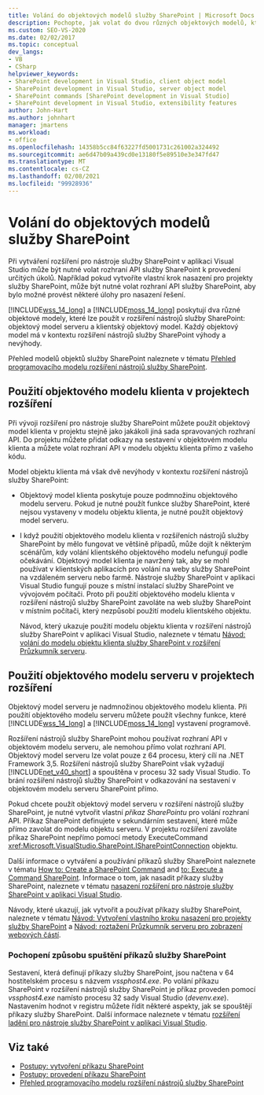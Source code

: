 ```yaml
---
title: Volání do objektových modelů služby SharePoint | Microsoft Docs
description: Pochopte, jak volat do dvou různých objektových modelů, které lze použít v rozšířeních nástrojů služby SharePoint.
ms.custom: SEO-VS-2020
ms.date: 02/02/2017
ms.topic: conceptual
dev_langs:
- VB
- CSharp
helpviewer_keywords:
- SharePoint development in Visual Studio, client object model
- SharePoint development in Visual Studio, server object model
- SharePoint commands [SharePoint development in Visual Studio]
- SharePoint development in Visual Studio, extensibility features
author: John-Hart
ms.author: johnhart
manager: jmartens
ms.workload:
- office
ms.openlocfilehash: 14358b5cc84f63227fd5001731c261002a324492
ms.sourcegitcommit: ae6d47b09a439cd0e13180f5e89510e3e347fd47
ms.translationtype: MT
ms.contentlocale: cs-CZ
ms.lasthandoff: 02/08/2021
ms.locfileid: "99928936"
---
```

# <a name="call-into-the-sharepoint-object-models"></a>Volání do objektových modelů služby SharePoint
  Při vytváření rozšíření pro nástroje služby SharePoint v aplikaci Visual Studio může být nutné volat rozhraní API služby SharePoint k provedení určitých úkolů. Například pokud vytvoříte vlastní krok nasazení pro projekty služby SharePoint, může být nutné volat rozhraní API služby SharePoint, aby bylo možné provést některé úlohy pro nasazení řešení.

 [!INCLUDE[wss_14_long](../sharepoint/includes/wss-14-long-md.md)] a [!INCLUDE[moss_14_long](../sharepoint/includes/moss-14-long-md.md)] poskytují dva různé objektové modely, které lze použít v rozšíření nástrojů služby SharePoint: objektový model serveru a klientský objektový model. Každý objektový model má v kontextu rozšíření nástrojů služby SharePoint výhody a nevýhody.

 Přehled modelů objektů služby SharePoint naleznete v tématu [Přehled programovacího modelu rozšíření nástrojů služby SharePoint](../sharepoint/overview-of-the-programming-model-of-sharepoint-tools-extensions.md).

## <a name="use-the-client-object-model-in-extension-projects"></a>Použití objektového modelu klienta v projektech rozšíření
 Při vývoji rozšíření pro nástroje služby SharePoint můžete použít objektový model klienta v projektu stejně jako jakákoli jiná sada spravovaných rozhraní API. Do projektu můžete přidat odkazy na sestavení v objektovém modelu klienta a můžete volat rozhraní API v modelu objektu klienta přímo z vašeho kódu.

 Model objektu klienta má však dvě nevýhody v kontextu rozšíření nástrojů služby SharePoint:

- Objektový model klienta poskytuje pouze podmnožinu objektového modelu serveru. Pokud je nutné použít funkce služby SharePoint, které nejsou vystaveny v modelu objektu klienta, je nutné použít objektový model serveru.

- I když použití objektového modelu klienta v rozšířeních nástrojů služby SharePoint by mělo fungovat ve většině případů, může dojít k některým scénářům, kdy volání klientského objektového modelu nefungují podle očekávání. Objektový model klienta je navržený tak, aby se mohl používat v klientských aplikacích pro volání na weby služby SharePoint na vzdáleném serveru nebo farmě. Nástroje služby SharePoint v aplikaci Visual Studio fungují pouze s místní instalací služby SharePoint ve vývojovém počítači. Proto při použití objektového modelu klienta v rozšíření nástrojů služby SharePoint zavoláte na web služby SharePoint v místním počítači, který nezpůsobí použití modelu klientského objektu.

  Návod, který ukazuje použití modelu objektu klienta v rozšíření nástrojů služby SharePoint v aplikaci Visual Studio, naleznete v tématu [Návod: volání do modelu objektu klienta služby SharePoint v rozšíření Průzkumník serveru](../sharepoint/walkthrough-calling-into-the-sharepoint-client-object-model-in-a-server-explorer-extension.md).

## <a name="use-the-server-object-model-in-extension-projects"></a>Použití objektového modelu serveru v projektech rozšíření
 Objektový model serveru je nadmnožinou objektového modelu klienta. Při použití objektového modelu serveru můžete použít všechny funkce, které [!INCLUDE[wss_14_long](../sharepoint/includes/wss-14-long-md.md)] a [!INCLUDE[moss_14_long](../sharepoint/includes/moss-14-long-md.md)] vystavení programově.

 Rozšíření nástrojů služby SharePoint mohou používat rozhraní API v objektovém modelu serveru, ale nemohou přímo volat rozhraní API. Objektový model serveru lze volat pouze z 64 procesu, který cílí na .NET Framework 3,5. Rozšíření nástrojů služby SharePoint však vyžadují [!INCLUDE[net_v40_short](../sharepoint/includes/net-v40-short-md.md)] a spouštěna v procesu 32 sady Visual Studio. To brání rozšíření nástrojů služby SharePoint v odkazování na sestavení v objektovém modelu serveru SharePoint přímo.

 Pokud chcete použít objektový model serveru v rozšíření nástrojů služby SharePoint, je nutné vytvořit vlastní *příkaz SharePointu* pro volání rozhraní API. Příkaz SharePoint definujete v sekundárním sestavení, které může přímo zavolat do modelu objektu serveru. V projektu rozšíření zavoláte příkaz SharePoint nepřímo pomocí metody ExecuteCommand <xref:Microsoft.VisualStudio.SharePoint.ISharePointConnection> objektu.

 Další informace o vytváření a používání příkazů služby SharePoint naleznete v tématu [How to: Create a SharePoint Command](../sharepoint/how-to-create-a-sharepoint-command.md) and [to: Execute a Command SharePoint](../sharepoint/how-to-execute-a-sharepoint-command.md). Informace o tom, jak nasadit příkazy služby SharePoint, naleznete v tématu [nasazení rozšíření pro nástroje služby SharePoint v aplikaci Visual Studio](../sharepoint/deploying-extensions-for-the-sharepoint-tools-in-visual-studio.md).

 Návody, které ukazují, jak vytvořit a používat příkazy služby SharePoint, naleznete v tématu [Návod: Vytvoření vlastního kroku nasazení pro projekty služby SharePoint](../sharepoint/walkthrough-creating-a-custom-deployment-step-for-sharepoint-projects.md) a [Návod: roztažení Průzkumník serveru pro zobrazení webových částí](../sharepoint/walkthrough-extending-server-explorer-to-display-web-parts.md).

### <a name="understand-how-sharepoint-commands-are-executed"></a>Pochopení způsobu spuštění příkazů služby SharePoint
 Sestavení, která definují příkazy služby SharePoint, jsou načtena v 64 hostitelském procesu s názvem *vssphost4.exe*. Po volání příkazu SharePoint v rozšíření nástrojů služby SharePoint je příkaz proveden pomocí *vssphost4.exe* namísto procesu 32 sady Visual Studio (*devenv.exe*). Nastavením hodnot v registru můžete řídit některé aspekty, jak se spouštějí příkazy služby SharePoint. Další informace naleznete v tématu [rozšíření ladění pro nástroje služby SharePoint v aplikaci Visual Studio](../sharepoint/debugging-extensions-for-the-sharepoint-tools-in-visual-studio.md).

## <a name="see-also"></a>Viz také
- [Postupy: vytvoření příkazu SharePoint](../sharepoint/how-to-create-a-sharepoint-command.md)
- [Postupy: provedení příkazu SharePoint](../sharepoint/how-to-execute-a-sharepoint-command.md)
- [Přehled programovacího modelu rozšíření nástrojů služby SharePoint](../sharepoint/overview-of-the-programming-model-of-sharepoint-tools-extensions.md)
